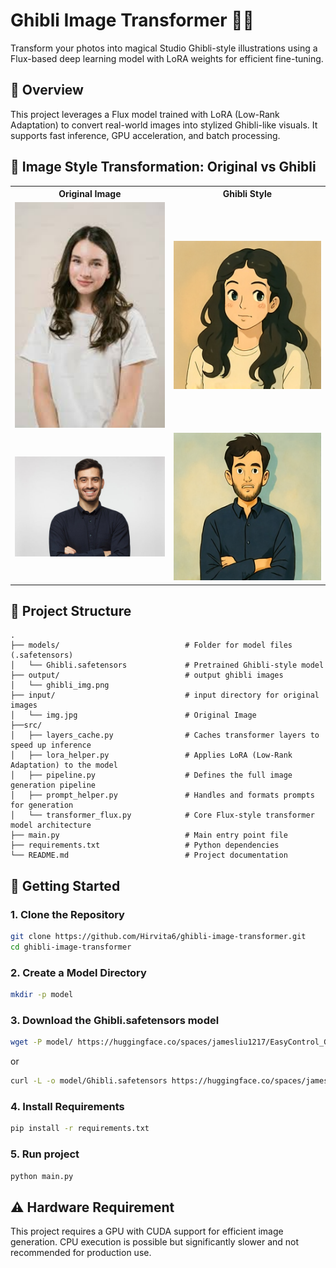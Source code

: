 # Ghibli Image Transformer 🎨✨

Transform your photos into magical Studio Ghibli-style illustrations using a Flux-based deep learning model with LoRA weights for efficient fine-tuning.

## 🧠 Overview

This project leverages a Flux model trained with LoRA (Low-Rank Adaptation) to convert real-world images into stylized Ghibli-like visuals. It supports fast inference, GPU acceleration, and batch processing.

## 🎨 Image Style Transformation: Original vs Ghibli

<table>
  <tr>
    <th>Original Image</th>
    <th>Ghibli Style</th>
  </tr>
  <tr>
    <td><img src="input/img1.jpg" width="300"/></td>
    <td><img src="output/ghibli_img1.png" width="300"/></td>
  </tr>
  <tr>
    <td><img src="input/img2.jpg" width="300"/></td>
    <td><img src="output/ghibli_img2.png" width="300"/></td>
  </tr>
</table>

## 📂 Project Structure

```plaintext
.
├── models/                            # Folder for model files (.safetensors)
│   └── Ghibli.safetensors             # Pretrained Ghibli-style model
├── output/                            # output ghibli images 
│   └── ghibli_img.png
├── input/                             # input directory for original images
│   └── img.jpg                        # Original Image
├──src/
│   ├── layers_cache.py                # Caches transformer layers to speed up inference
│   ├── lora_helper.py                 # Applies LoRA (Low-Rank Adaptation) to the model
│   ├── pipeline.py                    # Defines the full image generation pipeline
│   ├── prompt_helper.py               # Handles and formats prompts for generation
│   └── transformer_flux.py            # Core Flux-style transformer model architecture
├── main.py                            # Main entry point file
├── requirements.txt                   # Python dependencies
└── README.md                          # Project documentation
```

## 🚀 Getting Started

### 1. Clone the Repository

```bash
git clone https://github.com/Hirvita6/ghibli-image-transformer.git
cd ghibli-image-transformer
```

### 2. Create a Model Directory

```bash
mkdir -p model
```

### 3. Download the Ghibli.safetensors model
```bash
wget -P model/ https://huggingface.co/spaces/jamesliu1217/EasyControl_Ghibli/resolve/main/models/Ghibli.safetensors
```
or
```bash
curl -L -o model/Ghibli.safetensors https://huggingface.co/spaces/jamesliu1217/EasyControl_Ghibli/resolve/main/models/Ghibli.safetensors
```

### 4. Install Requirements
```bash
pip install -r requirements.txt
```

### 5. Run project
```bash
python main.py
```

## ⚠️ Hardware Requirement

This project requires a GPU with CUDA support for efficient image generation. CPU execution is possible but significantly slower and not recommended for production use.

